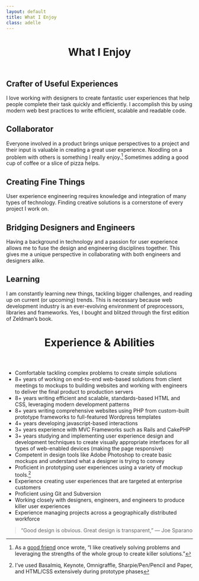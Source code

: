 ```yaml
---
layout: default
title: What I Enjoy
class: adelle
---
```

<header class="header">
    <h1 class="title">What I Enjoy</h1>
</header>

## Crafter of Useful Experiences
I love working with designers to create fantastic user experiences that help people complete their task quickly and efficiently. I accomplish this by using modern web best practices to write efficient, scalable and readable code.

## Collaborator
Everyone involved in a product brings unique perspectives to a project and their input is valuable in creating a great user experience. Noodling on a problem with others is something I really enjoy.[^1] Sometimes adding a good cup of coffee or a slice of pizza helps.

## Creating Fine Things
User experience engineering requires knowledge and integration of many types of technology. Finding creative solutions is a cornerstone of every project I work on.

## Bridging Designers and Engineers
Having a background in technology and a passion for user experience allows me to fuse the design and engineering disciplines together. This gives me a unique perspective in collaborating with both engineers and designers alike.

## Learning
I am constantly learning new things, tackling bigger challenges, and reading up on current (or upcoming) trends. This is necessary because web development industry is an ever-evolving environment of preprocessors, libraries and frameworks. Yes, I bought and blitzed through the first edition of Zeldman’s book.

<header class="header">
    <h1 class="title">Experience &amp; Abilities</h1>
</header>

- Comfortable tackling complex problems to create simple solutions
- 8+ years of working on end-to-end web-based solutions from client meetings to mockups to building websites and working with engineers to deliver the final product to production servers
- 8+ years writing efficient and scalable, standards-based HTML and CSS, leveraging modern development patterns
- 8+ years writing comprehensive websites using PHP from custom-built prototype frameworks to full-featured Wordpress templates
- 4+ years developing javascript-based interactions
- 3+ years experience with MVC Frameworks such as Rails and CakePHP
- 3+ years studying and implementing user experience design and development techniques to create visually appropriate interfaces for all types of web-enabled devices (making the page responsive)
- Competent in design tools like Adobe Photoshop to create basic mockups and understand what a designer is trying to convey
- Proficient in prototyping user experiences using a variety of mockup tools.[^2]
- Experience creating user experiences that are targeted at enterprise customers
- Proficient using Git and Subversion
- Working closely with designers, engineers, and engineers to produce killer user experiences
- Experience managing projects across a geographically distributed workforce




<blockquote class="design-quote">
    <p class="quote">&ldquo;Good design is obvious. Great design is transparent,&rdquo; <span class="author">&mdash; Joe Sparano</span></p>
</blockquote>

















[^1]: As a [good friend](http://bitbyteyum.com/) once wrote, &ldquo;I like creatively solving problems and leveraging the strengths of the whole group to create killer solutions.&rdquo;

[^2]: I’ve used Basalmiq, Keynote, Omnigraffle, Sharpie/Pen/Pencil and Paper, and HTML/CSS extensively during prototype phases
